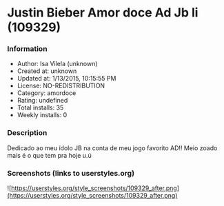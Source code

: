 # Justin Bieber Amor doce Ad Jb li (109329)

### Information
- Author: Isa Vilela (unknown)
- Created at: unknown
- Updated at: 1/13/2015, 10:15:55 PM
- License: NO-REDISTRIBUTION
- Category: amordoce
- Rating: undefined
- Total installs: 35
- Weekly installs: 0


### Description
Dedicado ao meu ídolo JB na conta de meu jogo favorito AD!! Meio zoado mais é o que tem pra hoje u.ú


### Screenshots (links to userstyles.org)
![https://userstyles.org/style_screenshots/109329_after.png](https://userstyles.org/style_screenshots/109329_after.png)


